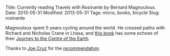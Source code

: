 Title: Currently reading Travels with Rosinante by Bernard Magnouloux.
Date: 2013-05-31
Modified: 2013-05-31
Tags: micro, books, bicycle
Slug: rosinante

Magnouloux spent 5 years cycling around the world. He crossed paths with Richard and Nicholas Crane in Lhasa, and [this book](http://www.amazon.com/dp/0946609705) has some echoes of their [Journey to the Centre of the Earth](https://pig-monkey.com/2012/09/17/currently-reading-journey-centre-earth-richard-and-nicholas-crane/).

Thanks to [Joe Cruz](https://joecruz.wordpress.com/) for the [recommendation](https://joecruz.wordpress.com/2010/02/25/travels-with-rosinante/).
